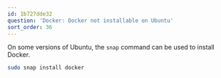 ```yaml
---
id: 1b727dde32
question: 'Docker: Docker not installable on Ubuntu'
sort_order: 36
---
```


On some versions of Ubuntu, the `snap` command can be used to install Docker.

```bash
sudo snap install docker
```